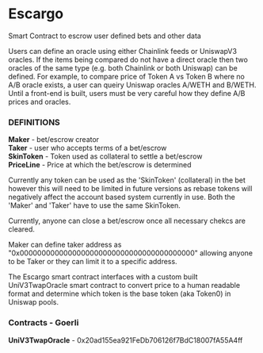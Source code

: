 # Escargo
Smart Contract to escrow user defined bets and other data

Users can define an oracle using either Chainlink feeds or UniswapV3 oracles.  If the items being compared do not have a direct oracle then two oracles of the same type (e.g. both Chainlink or both Uniswap) can be defined.  For example, to compare price of Token A vs Token B where no A/B oracle exists, a user can queiry Uniswap oracles A/WETH and B/WETH.  Until a front-end is built, users must be very careful how they define A/B prices and oracles.

### DEFINITIONS
**Maker** - bet/escrow creator  
**Taker** - user who accepts terms of a bet/escrow  
**SkinToken** - Token used as collateral to settle a bet/escrow  
**PriceLine** - Price at which the bet/escrow is determined  

Currently any token can be used as the 'SkinToken' (collateral) in the bet however this will need to be limited in future versions as rebase tokens will negatively affect the account based system currently in use.  Both the 'Maker' and 'Taker' have to use the same SkinToken.

Currently, anyone can close a bet/escrow once all necessary chekcs are cleared.  

Maker can define taker address as "0x0000000000000000000000000000000000000000" allowing anyone to be Taker or they can limit it to a specific address.

The Escargo smart contract interfaces with a custom built UniV3TwapOracle smart contract to convert price to a human readable format and determine which token is the base token (aka Token0) in Uniswap pools.

### Contracts - Goerli
**UniV3TwapOracle** - 0x20ad155ea921FeDb706126f7BdC18007fA55A4ff
